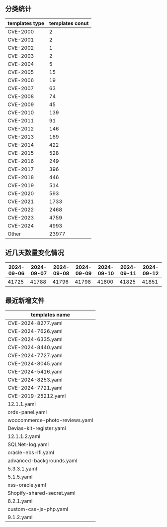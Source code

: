 ## 分类统计
| templates type | templates conut | 
| --- | --- |
| CVE-2000 | 2 |
| CVE-2001 | 2 |
| CVE-2002 | 1 |
| CVE-2003 | 2 |
| CVE-2004 | 5 |
| CVE-2005 | 15 |
| CVE-2006 | 19 |
| CVE-2007 | 63 |
| CVE-2008 | 74 |
| CVE-2009 | 45 |
| CVE-2010 | 139 |
| CVE-2011 | 91 |
| CVE-2012 | 146 |
| CVE-2013 | 169 |
| CVE-2014 | 422 |
| CVE-2015 | 528 |
| CVE-2016 | 249 |
| CVE-2017 | 396 |
| CVE-2018 | 446 |
| CVE-2019 | 514 |
| CVE-2020 | 593 |
| CVE-2021 | 1733 |
| CVE-2022 | 2468 |
| CVE-2023 | 4759 |
| CVE-2024 | 4993 |
| Other | 23977 |
## 近几天数量变化情况
|2024-09-06 | 2024-09-07 | 2024-09-08 | 2024-09-09 | 2024-09-10 | 2024-09-11 | 2024-09-12|
|--- | ------ | ------ | ------ | ------ | ------ | ---|
|41725 | 41788 | 41796 | 41798 | 41800 | 41825 | 41851|
## 最近新增文件
| templates name | 
| --- |
| CVE-2024-8277.yaml |
| CVE-2024-7626.yaml |
| CVE-2024-6335.yaml |
| CVE-2024-8440.yaml |
| CVE-2024-7727.yaml |
| CVE-2024-8045.yaml |
| CVE-2024-5416.yaml |
| CVE-2024-8253.yaml |
| CVE-2024-7721.yaml |
| CVE-2019-25212.yaml |
| 12.1.1.yaml |
| ords-panel.yaml |
| woocommerce-photo-reviews.yaml |
| Devias-kit-register.yaml |
| 12.1.1.2.yaml |
| SQLNet-log.yaml |
| oracle-ebs-lfi.yaml |
| advanced-backgrounds.yaml |
| 5.3.3.1.yaml |
| 5.1.5.yaml |
| xss-oracle.yaml |
| Shopify-shared-secret.yaml |
| 8.2.1.yaml |
| custom-css-js-php.yaml |
| 9.1.2.yaml |

